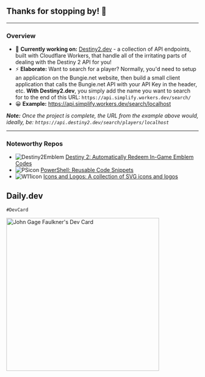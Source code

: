 ## Thanks for stopping by! 🥳

---
### Overview

- 🔭 **Currently working on:** [Destiny2.dev](https://destiny2.dev/) - a collection of API endpoints, built with Cloudflare Workers, that handle all of the irritating parts of dealing with the Destiny 2 API for you!
- ⚡ **Elaborate:** Want to search for a player? Normally, you'd need to setup an application on the Bungie.net website, then build a small client application that calls the Bungie.net API with your API Key in the header, etc. **With Destiny2.dev**, you simply add the name you want to search for to the end of this URL: `https://api.simplify.workers.dev/search/`
- 😀 **Example:** https://api.simplify.workers.dev/search/localhost

_**Note:** Once the project is complete, the URL from the example above would, ideally, be: `https://api.destiny2.dev/search/players/localhost`_

---

### Noteworthy Repos

- ![Destiny2Emblem](https://img.icons8.com/color/20/destiny-2.png) [Destiny 2: Automatically Redeem In-Game Emblem Codes](https://github.com/johngagefaulkner/D2-EmblemCodes)
- ![PSicon](https://img.icons8.com/external-tal-revivo-shadow-tal-revivo/20/external-powershell-a-task-based-command-line-shell-and-scripting-language-logo-shadow-tal-revivo.png) [PowerShell: Reusable Code Snippets](https://github.com/johngagefaulkner/PowerShell)
- ![W11icon](https://img.icons8.com/fluency/20/windows-10.png) [Icons and Logos: A collection of SVG icons and logos](https://github.com/johngagefaulkner/Icons-and-Logos)

## Daily.dev
`#DevCard`

<a href="https://app.daily.dev/johngagefaulkne"><img src="https://api.daily.dev/devcards/f60fa462a1734126bb0170e820468132.png?r=ar5" width="400" alt="John Gage Faulkner's Dev Card"/></a>
